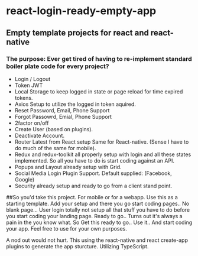 # react-login-ready-empty-app
## Empty template projects for react and react-native
### The purpose: Ever get tired of having to re-implement standard boiler plate code for every project?
-  Login / Logout
-  Token JWT
-  Local Storage to keep logged in state or page reload for time expired tokens.
-  Axios Setup to utilize the logged in token aquired.
-  Reset Password, Email, Phone Support
-  Forgot Passowrd, Emial, Phone Support
-  2factor on/off
-  Create User (based on plugins).
-  Deactivate Account.
-  Router Latest from React setup Same for React-native. (Sense I have to do much of the same for mobile).
-  Redux and redux-toolkit all properly setup with login and all these states implemented.  So all you have to do is start coding against an API.
-  Popups and Layout already setup with Grid.
-  Social Media Login Plugin Support.  Default supplied: (Facebook, Google)
-  Security already setup and ready to go from a client stand point. 

##So you'd take this project. For mobile or for a webapp.  Use this as a starting template.  Add your setup and there you go start coding pages.. No blank page... User login totally not setup all that stuff you have to do before you start coding your landing page.  Ready to go.. Turns out it's always a pain in the you know what.  So Get this ready to go.. Use it.. And start coding your app.  Feel free to use for your own purposes.

A nod out would not hurt.  This using the react-native and react create-app plugins to generate the app sturcture.  Utilizing TypeScript.
